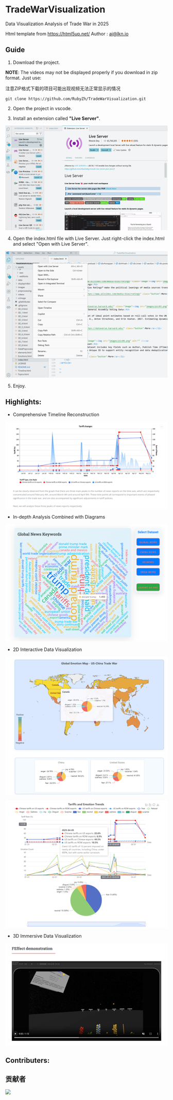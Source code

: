 # TradeWarVisualization
Data Visualization Analysis of Trade War in 2025

Html template from https://html5up.net/ Author : aj@lkn.io

## Guide

1. Download the project.

**NOTE**: The videos may not be displayed properly if you download in zip format. Just use:

注意ZIP格式下载的项目可能出现视频无法正常显示的情况

```
git clone https://github.com/RubyZh/TradeWarVisualization.git
```

2. Open the project in vscode.

3. Install an extension called **"Live Server"**.

![img](https://github.com/RubyZh/TradeWarVisualization/blob/main/displayim%26vi/guide3.png)

4. Open the index.html file with Live Server. Just right-click the index.html and select "Open with Live Server".

![img](https://github.com/RubyZh/TradeWarVisualization/blob/main/displayim%26vi/guide4.png)

5. Enjoy.

## Highlights:

- Comprehensive Timeline Reconstruction

![img](https://github.com/RubyZh/TradeWarVisualization/blob/main/displayim%26vi/tariff-timeline.png)

- In-depth Analysis Combined with Diagrams

![img](https://github.com/RubyZh/TradeWarVisualization/blob/main/displayim%26vi/wordcloud.png)

- 2D Interactive Data Visualization

![img](https://github.com/RubyZh/TradeWarVisualization/blob/main/displayim%26vi/emomap.png)

![img](https://github.com/RubyZh/TradeWarVisualization/blob/main/displayim%26vi/tariff-emotion.png)

- 3D Immersive Data Visualization

![img](https://github.com/RubyZh/TradeWarVisualization/blob/main/displayim%26vi/emocategory.png)

## Contributers:

## 贡献者

<a href="https://github.com/RubyZh/TradeWarVisualization/graphs/contributors">
  <img src="https://contrib.rocks/image?repo=RubyZh/TradeWarVisualization" />
</a>

